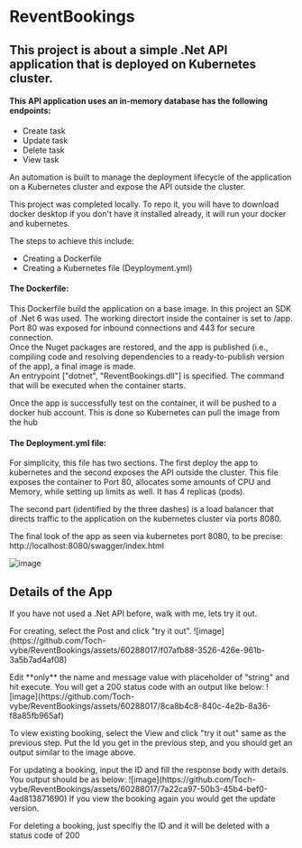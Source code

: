 # ReventBookings

<h2>This project is about a simple .Net API application that is deployed on Kubernetes cluster.</h2>
<h4>This API application uses an in-memory database has the following endpoints:</h4>
<ul>
  <li>Create task</li>
  <li>Update task</li>
  <li>Delete task</li>
  <li>View task</li>
</ul>

An automation is built to manage the deployment lifecycle of the application on a Kubernetes cluster and expose the API outside the cluster.

<p>This project was completed locally. To repo it, you will have to download docker desktop if you don't have it installed already, it will run your docker and kubernetes.

The steps to achieve this include:
<ul>
  <li>Creating a Dockerfile</li>
  <li>Creating a Kubernetes file (Deyployment.yml)</li>
</ul>

<h4>The Dockerfile:</h4>
<p>This Dockerfile build the application on a base image. In this project an SDK of .Net 6 was used. The working directort inside the container is set to /app. <br>
Port 80 was exposed for inbound connections and 443 for secure connection.<br>
Once the Nuget packages are restored, and the app is published (i.e., compiling code and resolving dependencies to a ready-to-publish version of the app), a final image is made.<br>
An entrypoint ["dotnet", "ReventBookings.dll"] is specified. The command that will be executed when the container starts. </p>
<p>Once the app is successfully test on the container, it will be pushed to a docker hub account. This is done so Kubernetes can pull the image from the hub</p>

<h4>The Deployment.yml file:</h4>
<p>For simplicity, this file has two sections. The first deploy the app to kubernetes and the second exposes the API outside the cluster.
This file exposes the container to Port 80, allocates some amounts of CPU and Memory, while setting up limits as well. It has 4 replicas (pods).
<p>The second part (identified by the three dashes) is a load balancer that directs traffic to the application on the kubernetes cluster via ports 8080.
  
The final look of the app as seen via kubernetes port 8080, to be precise: http://localhost:8080/swagger/index.html

  ![image](https://github.com/Toch-vybe/ReventBookings/assets/60288017/3884a22c-c303-4f46-9b23-5a48ec4148f8)


<h2>Details of the App</h2>
If you have not used a .Net API before, walk with me, lets try it out.
<p> For creating, select the Post and click "try it out".
  ![image](https://github.com/Toch-vybe/ReventBookings/assets/60288017/f07afb88-3526-426e-961b-3a5b7ad4af08)
<p>Edit **only** the name and message value with placeholder of "string" and hit execute. You will get a 200 status code with an output like below:
  ![image](https://github.com/Toch-vybe/ReventBookings/assets/60288017/8ca8b4c8-840c-4e2b-8a36-f8a85fb965af)
  
<p> To view existing booking, select the View and click "try it out" same as the previous step. Put the Id you get in the previous step, and you should get an output similar to the image above.
  
<p> For updating a booking, input the ID and fill the response body with details. You output should be as below:
  ![image](https://github.com/Toch-vybe/ReventBookings/assets/60288017/7a22ca97-50b3-45b4-bef0-4ad813871690)
If you view the booking again you would get the update version.
  
<p>For deleting a booking, just specifiy the ID and it will be deleted with a status code of 200




